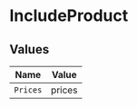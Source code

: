 # IncludeProduct


## Values

| Name     | Value    |
| -------- | -------- |
| `Prices` | prices   |